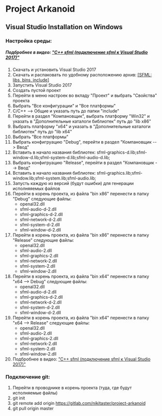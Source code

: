 # Project Arkanoid 

## Visual Studio Installation on Windows

### Настройка среды:
##### Подбробнее в видео: ["С++ sfml (подключение sfml к Visual Studio 2017)"](https://youtu.be/w339OWGlSo0)
1. Скачать и установить Visual Studio 2017
2. Скачать и распаковать по удобному расположению архив: [[SFML: libs, bins, include]](https://drive.google.com/open?id=1PYmDT_LDqlECPm76dn-sFZtU69Yym-Q6)
3. Запустить Visual Studio 2017
4. Создать пустой проект
5. Перейти в меню настроек во вкладу "Проект" и выбрать "Свойства" проекта
6. Выбрать "Все конфигурации" и "Все платформы"
7. С/С++ --> Общие и указать путь до папки "include" 
8. Перейти в раздел "Компановщик", выбрать платформу "Win32" и указать в "Дополнительные каталоги библиотек" путь до "lib x86"
9. Выбрать платформу "x64" и указать в "Дополнительные каталоги библиотек" путь до "lib x64"
10. Выбрать "Все платформы"
11. Выбрать конфигруацию "Debug", перейти в раздел "Компановщик --> Ввод"
12. Вставить в начало названия библиотек: sfml-graphics-d.lib;sfml-window-d.lib;sfml-system-d.lib;sfml-audio-d.lib;
13. Выбрать конфигруацию "Release", перейти в раздел "Компановщик --> Ввод"
14. Вставить в начало названия библиотек: sfml-graphics.lib;sfml-window.lib;sfml-system.lib;sfml-audio.lib;
15. Запусть каждую из версий (будут ошибки) для генерации исполняяемых файлов
16. Перейти в корень проекта, из файла "bin x86" перенести в папку "Debug" следующие файлы: 
    * openal32.dll
    * sfml-audio-d-2.dll
    * sfml-graphics-d-2.dll
    * sfml-network-d-2.dll
    * sfml-system-d-2.dll
    * sfml-window-d-2.dll
17. Перейти в корень проекта, из файла "bin x86" перенести в папку "Release" следующие файлы: 
    * openal32.dll
    * sfml-audio-2.dll
    * sfml-graphics-2.dll
    * sfml-network-2.dll
    * sfml-system-2.dll
    * sfml-window-2.dll
18. Перейти в корень проекта, из файла "bin x64" перенести в папку "x64 --> Debug" следующие файлы: 
    * openal32.dll
    * sfml-audio-d-2.dll
    * sfml-graphics-d-2.dll
    * sfml-network-d-2.dll
    * sfml-system-d-2.dll
    * sfml-window-d-2.dll
19. Перейти в корень проекта, из файла "bin x64" перенести в папку "x64 --> Release" следующие файлы: 
    * openal32.dll
    * sfml-audio-2.dll
    * sfml-graphics-2.dll
    * sfml-network-2.dll
    * sfml-system-2.dll
    * sfml-window-2.dll
20. Подбробнее в видео: ["С++ sfml (подключение sfml к Visual Studio 2017)"](https://youtu.be/w339OWGlSo0)

### Подключение git:
1. Перейти в проводнике в корень проекта (туда, где будут исполняемые файлы)
2.  git init
3.  git remote add origin https://gitlab.com/nikitaster/project-arkanoid
4.  git pull origin master